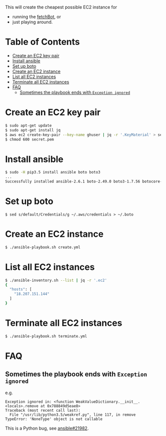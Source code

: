 This will create the cheapest possible EC2 instance for

* running the [fetchBot](../../db/fetchBot/), or
* just playing around.

# Table of Contents

<!-- toc -->

- [Create an EC2 key pair](#create-an-ec2-key-pair)
- [Install ansible](#install-ansible)
- [Set up boto](#set-up-boto)
- [Create an EC2 instance](#create-an-ec2-instance)
- [List all EC2 instances](#list-all-ec2-instances)
- [Terminate all EC2 instances](#terminate-all-ec2-instances)
- [FAQ](#faq)
  * [Sometimes the playbook ends with `Exception ignored`](#sometimes-the-playbook-ends-with-exception-ignored)

<!-- tocstop -->

# Create an EC2 key pair

```bash
$ sudo apt-get update
$ sudo apt-get install jq
$ aws ec2 create-key-pair --key-name ghuser | jq -r '.KeyMaterial' > secret.pem
$ chmod 600 secret.pem
```

# Install ansible

```bash
$ sudo -H pip3.5 install ansible boto boto3
...
Successfully installed ansible-2.6.1 boto-2.49.0 boto3-1.7.56 botocore-1.10.56 [...]
```

# Set up boto

```
$ sed s/default/Credentials/g ~/.aws/credentials > ~/.boto
```

# Create an EC2 instance

```bash
$ ./ansible-playbook.sh create.yml
```

# List all EC2 instances

```bash
$ ./ansible-inventory.sh --list | jq -r '.ec2'
{
  "hosts": [
    "18.207.151.144"
  ]
}
```

# Terminate all EC2 instances

```bash
$ ./ansible-playbook.sh terminate.yml
```

# FAQ

## Sometimes the playbook ends with `Exception ignored`

e.g.

```
Exception ignored in: <function WeakValueDictionary.__init__.<locals>.remove at 0x788849d5eae8>
Traceback (most recent call last):
  File "/usr/lib/python3.5/weakref.py", line 117, in remove
TypeError: 'NoneType' object is not callable
```

This is a Python bug, see [ansible#21982](https://github.com/ansible/ansible/issues/21982).
